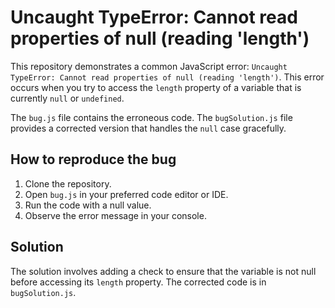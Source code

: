 # Uncaught TypeError: Cannot read properties of null (reading 'length')

This repository demonstrates a common JavaScript error: `Uncaught TypeError: Cannot read properties of null (reading 'length')`.  This error occurs when you try to access the `length` property of a variable that is currently `null` or `undefined`.

The `bug.js` file contains the erroneous code. The `bugSolution.js` file provides a corrected version that handles the `null` case gracefully.

## How to reproduce the bug

1. Clone the repository.
2. Open `bug.js` in your preferred code editor or IDE.
3. Run the code with a null value.
4. Observe the error message in your console.

## Solution

The solution involves adding a check to ensure that the variable is not null before accessing its `length` property.  The corrected code is in `bugSolution.js`.